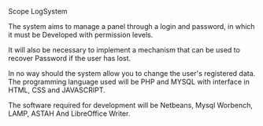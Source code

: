 Scope LogSystem

The system aims to manage a panel through a login and password, in which it must be
Developed with permission levels.

It will also be necessary to implement a mechanism that can be used to recover
Password if the user has lost.

In no way should the system allow you to change the user's registered data.
The programming language used will be PHP and MYSQL with interface in HTML, CSS and
JAVASCRIPT.

The software required for development will be Netbeans, Mysql Worbench, LAMP, ASTAH
And LibreOffice Writer.
